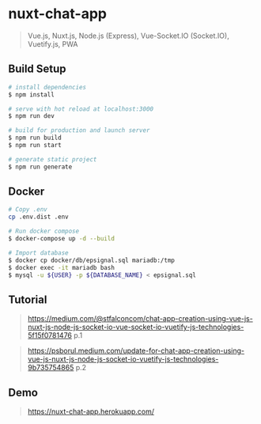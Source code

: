 # nuxt-chat-app

> Vue.js, Nuxt.js, Node.js (Express), Vue-Socket.IO (Socket.IO), Vuetify.js, PWA

## Build Setup

``` bash
# install dependencies
$ npm install

# serve with hot reload at localhost:3000
$ npm run dev

# build for production and launch server
$ npm run build
$ npm run start

# generate static project
$ npm run generate
```

## Docker
```bash
# Copy .env
cp .env.dist .env

# Run docker compose
$ docker-compose up -d --build

# Import database
$ docker cp docker/db/epsignal.sql mariadb:/tmp
$ docker exec -it mariadb bash
$ mysql -u ${USER} -p ${DATABASE_NAME} < epsignal.sql

```

## Tutorial

> https://medium.com/@stfalconcom/chat-app-creation-using-vue-js-nuxt-js-node-js-socket-io-vue-socket-io-vuetify-js-technologies-5f15f0781476 p.1

> https://psborul.medium.com/update-for-chat-app-creation-using-vue-js-nuxt-js-node-js-socket-io-vuetify-js-technologies-9b735754865 p.2

## Demo

> https://nuxt-chat-app.herokuapp.com/
